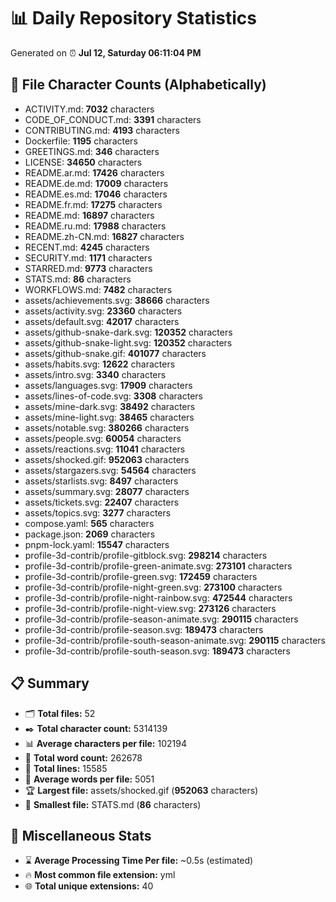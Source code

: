 # 📊 Daily Repository Statistics
Generated on ⏰ **Jul 12, Saturday 06:11:04 PM**

## 📂 File Character Counts (Alphabetically)
- ACTIVITY.md: **7032** characters
- CODE_OF_CONDUCT.md: **3391** characters
- CONTRIBUTING.md: **4193** characters
- Dockerfile: **1195** characters
- GREETINGS.md: **346** characters
- LICENSE: **34650** characters
- README.ar.md: **17426** characters
- README.de.md: **17009** characters
- README.es.md: **17046** characters
- README.fr.md: **17275** characters
- README.md: **16897** characters
- README.ru.md: **17988** characters
- README.zh-CN.md: **16827** characters
- RECENT.md: **4245** characters
- SECURITY.md: **1171** characters
- STARRED.md: **9773** characters
- STATS.md: **86** characters
- WORKFLOWS.md: **7482** characters
- assets/achievements.svg: **38666** characters
- assets/activity.svg: **23360** characters
- assets/default.svg: **42017** characters
- assets/github-snake-dark.svg: **120352** characters
- assets/github-snake-light.svg: **120352** characters
- assets/github-snake.gif: **401077** characters
- assets/habits.svg: **12622** characters
- assets/intro.svg: **3340** characters
- assets/languages.svg: **17909** characters
- assets/lines-of-code.svg: **3308** characters
- assets/mine-dark.svg: **38492** characters
- assets/mine-light.svg: **38465** characters
- assets/notable.svg: **380266** characters
- assets/people.svg: **60054** characters
- assets/reactions.svg: **11041** characters
- assets/shocked.gif: **952063** characters
- assets/stargazers.svg: **54564** characters
- assets/starlists.svg: **8497** characters
- assets/summary.svg: **28077** characters
- assets/tickets.svg: **22407** characters
- assets/topics.svg: **3277** characters
- compose.yaml: **565** characters
- package.json: **2069** characters
- pnpm-lock.yaml: **15547** characters
- profile-3d-contrib/profile-gitblock.svg: **298214** characters
- profile-3d-contrib/profile-green-animate.svg: **273101** characters
- profile-3d-contrib/profile-green.svg: **172459** characters
- profile-3d-contrib/profile-night-green.svg: **273100** characters
- profile-3d-contrib/profile-night-rainbow.svg: **472544** characters
- profile-3d-contrib/profile-night-view.svg: **273126** characters
- profile-3d-contrib/profile-season-animate.svg: **290115** characters
- profile-3d-contrib/profile-season.svg: **189473** characters
- profile-3d-contrib/profile-south-season-animate.svg: **290115** characters
- profile-3d-contrib/profile-south-season.svg: **189473** characters

## 📋 Summary
- 🗂️ **Total files:** 52
- ✒️ **Total character count:** 5314139
- 📊 **Average characters per file:** 102194
- 📝 **Total word count:** 262678
- 🧾 **Total lines:** 15585
- 📐 **Average words per file:** 5051
- 🏆 **Largest file:** assets/shocked.gif (**952063** characters)
- 🥉 **Smallest file:** STATS.md (**86** characters)

## 🌟 Miscellaneous Stats
- ⌛ **Average Processing Time Per file:** ~0.5s (estimated)
- 🔥 **Most common file extension:** yml
- 🌐 **Total unique extensions:** 40
